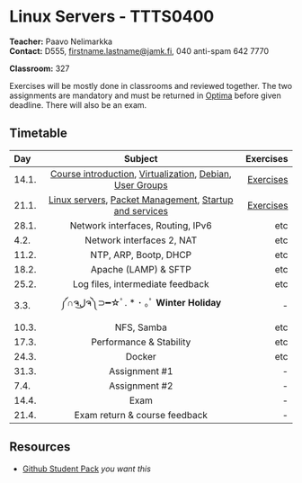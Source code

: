 # Linux Servers - TTTS0400

**Teacher:** Paavo Nelimarkka  
**Contact:** D555, firstname.lastname@jamk.fi, 040 anti-spam 642 7770  

**Classroom:** 327

Exercises will be mostly done in classrooms and reviewed together. The two assignments are mandatory and must be returned in [Optima](https://optima.jamk.fi/) before given deadline. There will also be an exam.

## Timetable
| Day | Subject | Exercises |
|:--------|:----------:|-----:|
| 14.1. | [Course introduction](https://docs.google.com/presentation/d/1dyJju97IrH9Hi0RK5pFKysfahFsmkasNCl4Besg7yEE/edit?usp=sharing), [Virtualization](https://docs.google.com/presentation/d/1GMEvxJG4jjQcQ1-bolNhreHo0g1Dd5eG__T2KqyfQjY/edit?usp=sharing), [Debian](https://docs.google.com/presentation/d/1WaOiXPbdjOi__6paABBbmKaf3EchhHpkkPTdGp_bTrc/edit?usp=sharing), [User Groups](https://docs.google.com/presentation/d/1_Wqjat3eydFAVah7bxglho6Ev6yxoSd_8vMGu4lWs0Y/edit?usp=sharing) | [Exercises](https://docs.google.com/presentation/d/133cnZggnPU-vXdqfL3B86xzmS9T_DkYYDdNp5V888pI/edit?usp=sharing) |  
| 21.1. | [Linux servers](https://www.dropbox.com/s/bcbqw4pur5i5igv/Linux-palvelimena.pdf?dl=0), [Packet Management](https://www.dropbox.com/s/6i80i5ujbhtd1t1/Linux-Paketinhallinta.pdf?dl=0), [Startup and services](https://www.dropbox.com/s/nbi167b1ygdhk1k/K%C3%A4ynnistys%20ja%20palvelut.pdf?dl=0)| [Exercises](https://docs.google.com/presentation/d/14FfXoEJEllOKVnSlwujgxMRFOIAM94U20dGcuBAdRRU/edit?usp=sharing) |  
| 28.1. | Network interfaces, Routing, IPv6 | etc | 
| 4.2. | Network interfaces 2, NAT | etc | 
| 11.2. | NTP, ARP, Bootp, DHCP | etc | 
| 18.2. | Apache (LAMP) & SFTP | etc | 
| 25.2. | Log files, intermediate feedback | etc | 
| 3.3. | ༼∩ຈل͜ຈ༽⊃━☆ﾟ. * ･ ｡ﾟ **Winter Holiday** | - | 
| 10.3. | NFS, Samba | etc | 
| 17.3. | Performance & Stability | etc | 
| 24.3. | Docker | etc | 
| 31.3. | Assignment #1 | - | 
| 7.4. | Assignment #2 | - | 
| 14.4. | Exam | - | 
| 21.4. | Exam return  & course feedback  | - | 

## Resources

- [Github Student Pack](https://education.github.com/pack) _you want this_
